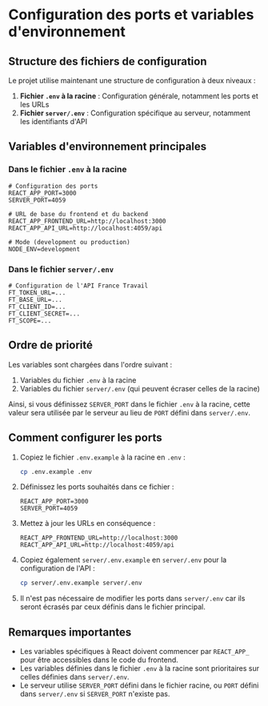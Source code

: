 # Configuration des ports et variables d'environnement

## Structure des fichiers de configuration

Le projet utilise maintenant une structure de configuration à deux niveaux :

1. **Fichier `.env` à la racine** : Configuration générale, notamment les ports et les URLs
2. **Fichier `server/.env`** : Configuration spécifique au serveur, notamment les identifiants d'API

## Variables d'environnement principales

### Dans le fichier `.env` à la racine

```
# Configuration des ports
REACT_APP_PORT=3000
SERVER_PORT=4059

# URL de base du frontend et du backend
REACT_APP_FRONTEND_URL=http://localhost:3000
REACT_APP_API_URL=http://localhost:4059/api

# Mode (development ou production)
NODE_ENV=development
```

### Dans le fichier `server/.env`

```
# Configuration de l'API France Travail
FT_TOKEN_URL=...
FT_BASE_URL=...
FT_CLIENT_ID=...
FT_CLIENT_SECRET=...
FT_SCOPE=...
```

## Ordre de priorité

Les variables sont chargées dans l'ordre suivant :

1. Variables du fichier `.env` à la racine
2. Variables du fichier `server/.env` (qui peuvent écraser celles de la racine)

Ainsi, si vous définissez `SERVER_PORT` dans le fichier `.env` à la racine, cette valeur sera utilisée par le serveur au lieu de `PORT` défini dans `server/.env`.

## Comment configurer les ports

1. Copiez le fichier `.env.example` à la racine en `.env` :
   ```bash
   cp .env.example .env
   ```

2. Définissez les ports souhaités dans ce fichier :
   ```
   REACT_APP_PORT=3000
   SERVER_PORT=4059
   ```

3. Mettez à jour les URLs en conséquence :
   ```
   REACT_APP_FRONTEND_URL=http://localhost:3000
   REACT_APP_API_URL=http://localhost:4059/api
   ```

4. Copiez également `server/.env.example` en `server/.env` pour la configuration de l'API :
   ```bash
   cp server/.env.example server/.env
   ```

5. Il n'est pas nécessaire de modifier les ports dans `server/.env` car ils seront écrasés par ceux définis dans le fichier principal.

## Remarques importantes

- Les variables spécifiques à React doivent commencer par `REACT_APP_` pour être accessibles dans le code du frontend.
- Les variables définies dans le fichier `.env` à la racine sont prioritaires sur celles définies dans `server/.env`.
- Le serveur utilise `SERVER_PORT` défini dans le fichier racine, ou `PORT` défini dans `server/.env` si `SERVER_PORT` n'existe pas.

